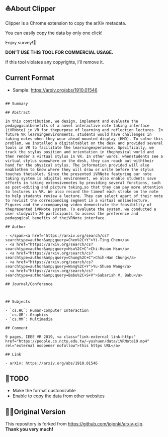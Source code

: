 ## ⛵️About Clipper
Clipper is a Chrome extension to copy the arXiv metadata.

You can easily copy the data by only one click!

Enjoy survey!📖

**DON'T USE THIS TOOL FOR COMMERCIAL USAGE.**

If this tool violates any copyrights, I'll remove it.

## Current Format
- Sample: https://arxiv.org/abs/1910.01546

```

## Summary

## Abstract

In this contribution, we design, implement and evaluate the pedagogicalbenefits of a novel interactive note taking interface (iVRNote) in VR for thepurpose of learning and reflection lectures. In future VR learningenvironments, students would have challenges in taking notes when they wear ahead mounted display (HMD). To solve this problem, we installed a digitaltablet on the desk and provided several tools in VR to facilitate the learningexperience. Specifically, we track the stylus position and orientation in thephysical world and then render a virtual stylus in VR. In other words, whenstudents see a virtual stylus somewhere on the desk, they can reach out withtheir hand for the physical stylus. The information provided will also enablethem to know where they will draw or write before the stylus touches thetablet. Since the presented iVRNote featuring our note taking system is adigital environment, we also enable students save efforts in taking extensivenotes by providing several functions, such as post-editing and picture taking,so that they can pay more attention to lectures in VR. We also record the timeof each stroke on the note to help students review a lecture. They can select apart of their note to revisit the corresponding segment in a virtual onlinelecture. Figures and the accompanying video demonstrate the feasibility of thepresented iVRNote system. To evaluate the system, we conducted a user studywith 20 participants to assess the preference and pedagogical benefits of theiVRNote interface.

## Author

- </span><a href="https://arxiv.org/search/cs?searchtype=author&amp;query=Chen%2C+Y">Yi-Ting Chen</a>
- <a href="https://arxiv.org/search/cs?searchtype=author&amp;query=Hsu%2C+C">Chi-Hsuan Hsu</a>
- <a href="https://arxiv.org/search/cs?searchtype=author&amp;query=Chung%2C+C">Chih-Han Chung</a>
- <a href="https://arxiv.org/search/cs?searchtype=author&amp;query=Wang%2C+Y">Yu-Shuen Wang</a>
- <a href="https://arxiv.org/search/cs?searchtype=author&amp;query=Babu%2C+S+V">Sabarish V. Babu</a>

## Journal/Conference



## Subjects

- `cs.HC`: Human-Computer Interaction
- `cs.GR`: Graphics
- `cs.MM`: Multimedia

## Comment

9 pages, IEEE VR 2019, <a class="link-external link-https" href="https://people.cs.nctu.edu.tw/~yushuen/data/iVRNote19.mp4" rel="external noopener nofollow">this https URL</a>

## Link

- arXiv: https://arxiv.org/abs/1910.01546

```

## 🙊TODO
- Make the format customizable
- Enable to copy the data from other websites


## 🙇‍♂️Original Version
This repository is forked from https://github.com/jojonki/arxiv-clip.  
**Thank you very much!**
